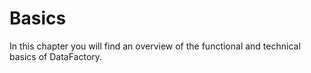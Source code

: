 # Basics

In this chapter you will find an overview of the functional and technical basics of DataFactory.

